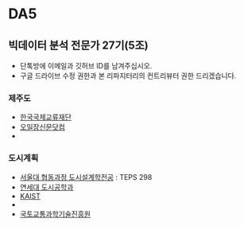# DA5
## 빅데이터 분석 전문가 27기(5조)
- 단톡방에 이메일과 깃허브 ID를 남겨주십시오.  
- 구글 드라이브 수정 권한과 본 리파지터리의 컨트리뷰터 권한 드리겠습니다.  
### 제주도
- [한국국제교류재단](http://www.kf.or.kr/?menuno=3301)
- [오일장신문닷컴](https://www.jejuall.com/CMain)  
- []()
  
### 도시계획
- [서울대 협동과정 도시설계학전공](https://eng.snu.ac.kr/node/49?language=ko) : TEPS 298  
- [연세대 도시공학과](http://urban.yonsei.ac.kr/urban/program/graduate_admissions.do)  
- [KAIST](https://civil.kaist.ac.kr/korean/index.html)  
-
- [국토교통과학기술진흥원](https://www.kaia.re.kr/)  
